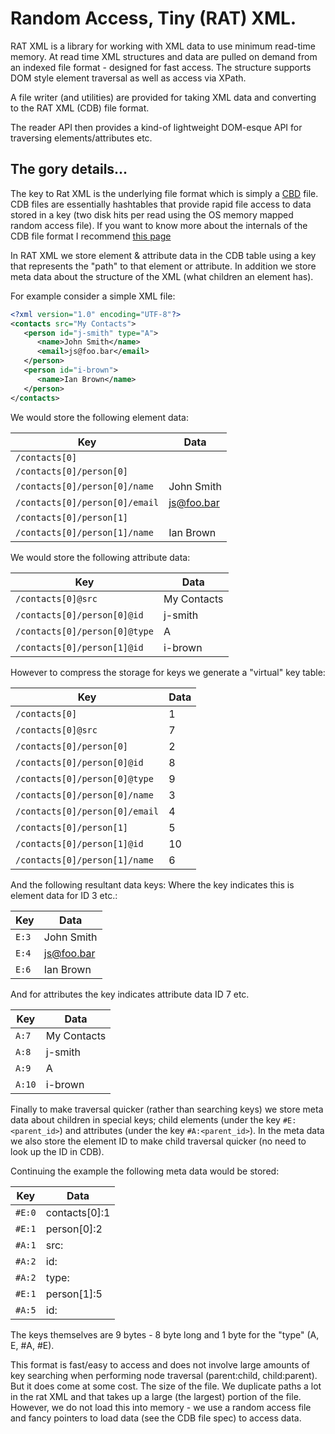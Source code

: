 # Random Access, Tiny (RAT) XML.

RAT XML is a library for working with XML data to use minimum read-time memory. 
At read time XML structures and data are pulled on demand from an indexed file format - designed for fast access. The structure supports DOM style element traversal as well as access via XPath.

A file writer (and utilities) are provided for taking XML data and converting to the RAT XML (CDB) file format.

The reader API then provides a kind-of lightweight DOM-esque API for traversing elements/attributes etc.

## The gory details...
The key to Rat XML is the underlying file format which is simply a [CBD](http://cr.yp.to/cdb.html) file. CDB files are essentially hashtables that provide rapid file access to data stored in a key (two disk hits per read using the OS memory mapped random access file). If you want to know more about the internals of the CDB file format I recommend [this page](www.unixuser.org/~euske/doc/cdbinternals/)

In RAT XML we store element & attribute data in the CDB table using a key that represents the "path" to that element or attribute. In addition we store meta data about the structure of the XML (what children an element has).

For example consider a simple XML file:

```xml
<?xml version="1.0" encoding="UTF-8"?>
<contacts src="My Contacts">
   <person id="j-smith" type="A">
      <name>John Smith</name>
      <email>js@foo.bar</email>
   </person>
   <person id="i-brown">
      <name>Ian Brown</name>
   </person>
</contacts>

```
We would store the following element data:

| Key                            | Data       |
|--------------------------------|------------|
| `/contacts[0]`                 |            |
| `/contacts[0]/person[0]`       |            |
| `/contacts[0]/person[0]/name`  | John Smith |
| `/contacts[0]/person[0]/email` | js@foo.bar |
| `/contacts[0]/person[1]`       |            |
| `/contacts[0]/person[1]/name`  | Ian Brown  |

We would store the following attribute data:

| Key                            | Data        |
|--------------------------------|-------------|
| `/contacts[0]@src`             | My Contacts |
| `/contacts[0]/person[0]@id`    | j-smith     |
| `/contacts[0]/person[0]@type`  | A           |
| `/contacts[0]/person[1]@id`    | i-brown     |

However to compress the storage for keys we generate a "virtual" key table:

| Key                            | Data       |
|--------------------------------|------------|
| `/contacts[0]`                 | 1          |
| `/contacts[0]@src`             | 7          |
| `/contacts[0]/person[0]`       | 2          |
| `/contacts[0]/person[0]@id`    | 8          |
| `/contacts[0]/person[0]@type`  | 9          |
| `/contacts[0]/person[0]/name`  | 3          |
| `/contacts[0]/person[0]/email` | 4          |
| `/contacts[0]/person[1]`       | 5          |
| `/contacts[0]/person[1]@id`    | 10         |
| `/contacts[0]/person[1]/name`  | 6          |

And the following resultant data keys:
Where the key indicates this is element data for ID 3 etc.:

| Key    | Data       |
|--------|------------|
| `E:3`  | John Smith |
| `E:4`  | js@foo.bar |
| `E:6`  | Ian Brown  |

And for attributes the key indicates attribute data ID 7 etc.

| Key    | Data        |
|--------|-------------|
| `A:7`  | My Contacts |
| `A:8`  | j-smith     |
| `A:9`  | A           |
| `A:10` | i-brown     |


Finally to make traversal quicker (rather than searching keys) we store meta data about children in special keys; 
child elements (under the key `#E:<parent_id>`) and attributes (under the key `#A:<parent_id>`). 
In the meta data we also store the element ID to make child traversal quicker (no need to look up the ID in CDB). 

Continuing the example the following meta data would be stored:

| Key    | Data          |
|--------|---------------|
| `#E:0` | contacts[0]:1 |
| `#E:1` | person[0]:2   |
| `#A:1` | src:          |
| `#A:2` | id:           |
| `#A:2` | type:         |
| `#E:1` | person[1]:5   |
| `#A:5` | id:           |

The keys themselves are 9 bytes - 8 byte long and 1 byte for the "type" (A, E, #A, #E).

This format is fast/easy to access and does not involve large amounts of key searching when performing node traversal (parent:child, child:parent). But it does come at some cost. The size of the file. We duplicate paths a lot in the rat XML and that takes up a large (the largest) portion of the file. However, we do not load this into memory - we use a random access file and fancy pointers to load data (see the CDB file spec) to access data.  